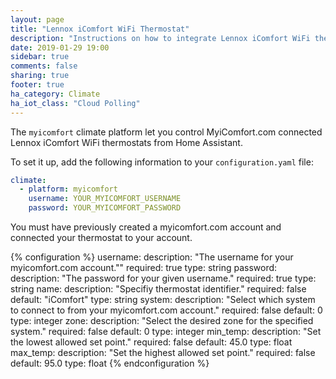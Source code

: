 ```yaml
---
layout: page
title: "Lennox iComfort WiFi Thermostat"
description: "Instructions on how to integrate Lennox iComfort WiFi thermostats within Home Assistant."
date: 2019-01-29 19:00
sidebar: true
comments: false
sharing: true
footer: true
ha_category: Climate
ha_iot_class: "Cloud Polling" 
---
```



The `myicomfort` climate platform let you control MyiComfort.com connected Lennox iComfort WiFi thermostats from Home Assistant.

To set it up, add the following information to your `configuration.yaml` file:

```yaml
climate:
  - platform: myicomfort
    username: YOUR_MYICOMFORT_USERNAME
    password: YOUR_MYICOMFORT_PASSWORD
```
<p class='note'>
You must have previously created a myicomfort.com account and connected your thermostat to your account.
</p>

{% configuration %}
username:
  description: "The username for your myicomfort.com account.""
  required: true
  type: string
password:
  description: "The password for your given username."
  required: true
  type: string
name:
  description: "Specifiy thermostat identifier."
  required: false
  default: "iComfort"
  type: string
system:
  description: "Select which system to connect to from your myicomfort.com account."
  required: false
  default: 0
  type: integer
zone:
  description: "Select the desired zone for the specified system."
  required: false
  default: 0
  type: integer
min_temp:
  description: "Set the lowest allowed set point."
  required: false
  default: 45.0
  type: float
max_temp:
  description: "Set the highest allowed set point."
  required: false
  default: 95.0
  type: float
{% endconfiguration %}
